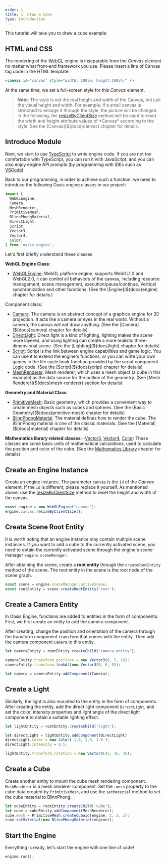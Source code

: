 ```yaml
---
order: 1
title: 1. Draw a Cube
type: Introduction
---
```


This tutorial will take you to draw a cube example:

<playground src="scene-basic.ts"></playground>

## HTML and CSS

The rendering of the [WebGL](https://developer.mozilla.org/en-US/docs/Web/API/WebGL_API/Tutorial/Getting_started_with_WebGL) engine is inseparable from the *Canvas* element no matter what front-end framework you use. Please insert a line of Canvas tag code in the HTML template:

```html
<canvas id="canvas" style="width: 100vw; height:100vh;" />
```

At the same time, we set a full-screen style for this *Canvas* element.

> **Note**: The style is not the real height and width of the Canvas, but just the visual height and width. For example, if a small canvas is stretched to enlarge it through the style, the picture will be changed. In the following, the [resizeByClientSize](${api}rhi-webgl/WebCanvas#resizeByClientSize) method will be used to reset the width and height attribute values ​​of *Canvas* according to the style. See the [Canvas](${docs}canvas) chapter for details.

## Introduce Module

Next, we start to use [TypeScript](https://www.typescriptlang.org/) to write engine code. If you are not too comfortable with TypeScript, you can run it with JavaScript, and you can also enjoy engine API prompts (by programming with IDEs such as [VSCode](https://code.visualstudio.com/)).

Back to our programming, in order to achieve such a function, we need to introduce the following Oasis engine classes in our project:

```typescript
import {
  WebGLEngine,
  Camera,
  MeshRenderer,
  PrimitiveMesh,
  BlinnPhongMaterial,
  DirectLight,
  Script,
  Vector3,
  Vector4,
  Color,
} from 'oasis-engine';
```

Let's first briefly understand these classes:

**WebGL Engine Class**:
- [WebGLEngine](${api}rhi-webgl/WebGLEngine): WebGL platform engine, supports WebGL1.0 and WebGL2.0, it can control all behaviors of the canvas, including resource management, scene management, execution/pause/continue, Vertical synchronization and other functions. (See the [Engine](${docs}engine) chapter for details.)

Component class:
- [Camera](${api}core/Camera): The camera is an abstract concept of a graphics engine for 3D projection. It acts like a camera or eyes in the real world. Without a camera, the canvas will not draw anything. (See the [Camera](${docs}camera) chapter for details)
- [DirectLight](${api}core/DirectLight): Direct light is a kind of lighting, lighting makes the scene more layered, and using lighting can create a more realistic three-dimensional scene. (See the [Lighting](${docs}light) chapter for details)
- [Script](${api}core/Script): Script is the link between engine capabilities and game logic. You can use it to extend the engine's functions, or you can write your own games in the life cycle hook function provided by the script component Logic code. (See the [Script](${docs}script) chapter for details)
- [MeshRenderer](${api}core/MeshRenderer): Mesh renderer, which uses a mesh object (a cube in this example) as the data source for the outline of the geometry. (See [Mesh Renderer](${docs}mesh-renderer) section for details)

**Geometry and Material Class**:
- [PrimitiveMesh](${api}core/PrimitiveMesh): Basic geometry, which provides a convenient way to create mesh objects such as cubes and spheres. (See the [Basic Geometry](${docs}primitive-mesh) chapter for details)
- [BlinnPhongMaterial](${api}core/BlinnPhongMaterial): The material defines how to render the cube. The BlinnPhong material is one of the classic materials. (See the [Material](${docs}material) chapter for details)

**Mathematics library related classes**:
-[Vector3](), [Vector4](), [Color](): These classes are some basic units of mathematical calculations, used to calculate the position and color of the cube. (See the [Mathematics Library](${docs}math) chapter for details)

## Create an Engine Instance

Create an engine instance. The parameter `canvas` is the `id` of the *Canvas* element. If the `id` is different, please replace it yourself. As mentioned above, use the [resizeByClientSize](${api}rhi-webgl/WebCanvas#resizeByClientSize) method to reset the height and width of the canvas.

```typescript
const engine = new WebGLEngine("canvas");
engine.canvas.resizeByClientSize();
```
## Create Scene Root Entity

It is worth noting that an engine instance may contain multiple scene instances. If you want to add a cube to the currently activated scene, you need to obtain the currently activated scene through the engine's scene manager `engine.sceneManager`.

After obtaining the scene, create a **root entity** through the `createRootEntity` method of the scene. The root entity in the scene is the root node of the scene graph.

```typescript
const scene = engine.sceneManager.activeScene;
const rootEntity = scene.createRootEntity('root');
```
## Create a Camera Entity

In Oasis Engine, functions are added to entities in the form of components. First, we first create an entity to add the camera component.

After creating, change the position and orientation of the camera through the transform component `transform` that comes with the entity. Then add the camera component `Camera` to this entity. 


```typescript
let cameraEntity = rootEntity.createChild('camera_entity');

cameraEntity.transform.position = new Vector3(0, 5, 10);
cameraEntity.transform.lookAt(new Vector3(0, 0, 0));

let camera = cameraEntity.addComponent(Camera);
```
## Create a Light

Similarly, the light is also mounted to the entity in the form of components. After creating the entity, add the direct light component `DirectLight`, and set the color, intensity properties and light angle of the direct light component to obtain a suitable lighting effect.

```typescript
let lightEntity = rootEntity.createChild('light');

let directLight = lightEntity.addComponent(DirectLight)
directLight.color = new Color( 1.0, 1.0, 1.0 );
directLight.intensity = 0.5;

lightEntity.transform.rotation = new Vector3(45, 45, 45);

```
## Create a Cube

Create another entity to mount the cube mesh rendering component. `MeshRenderer` is a mesh renderer component. Set the `.mesh` property to the cube data created by `PrimitiveMesh`, and use the `setMaterial` method to set the cube material to BlinnPhong.

```typescript
let cubeEntity = rootEntity.createChild('cube');
let cube = cubeEntity.addComponent(MeshRenderer);
cube.mesh = PrimitiveMesh.createCuboid(engine, 2, 2, 2);
cube.setMaterial(new BlinnPhongMaterial(engine));
```

## Start the Engine

Everything is ready, let's start the engine with one line of code!

```typescript
engine.run();
```